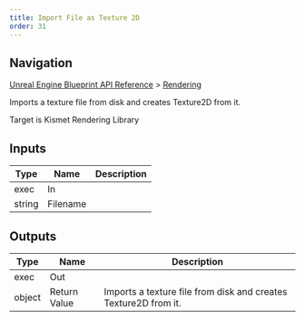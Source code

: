 ```yaml
---
title: Import File as Texture 2D
order: 31
---
```

## Navigation

[Unreal Engine Blueprint API Reference](https://dev.epicgames.com/documentation/en-us/unreal-engine/BlueprintAPI) > [Rendering](https://dev.epicgames.com/documentation/en-us/unreal-engine/BlueprintAPI/Rendering)

Imports a texture file from disk and creates Texture2D from it.

Target is Kismet Rendering Library

## Inputs

| Type | Name | Description |
| --- | --- | --- |
| exec | In |  |
| string | Filename |  |

## Outputs

| Type | Name | Description |
| --- | --- | --- |
| exec | Out |  |
| object | Return Value | Imports a texture file from disk and creates Texture2D from it. |
